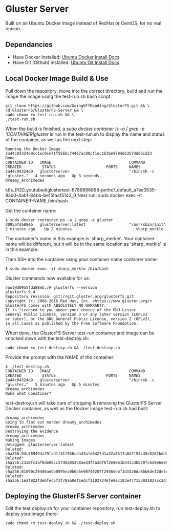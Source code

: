 # Gluster Server

Built on an Ubuntu Docker image instead of RedHat or CentOS, for no real reason...  

## Dependancies

- Have Docker Installed: [Ubuntu Docker Install Docs](https://docs.docker.com/engine/install/ubuntu/#install-using-the-repository)
- Have Git (Github) installed: [Ubuntu Git Install Docs](https://git-scm.com/book/en/v2/Getting-Started-Installing-Git)
## Local Docker Image Build & Use

Pull down the repository, move into the correct directory, build and run the image the image using the test-run.sh bash script.

```
git clone https://github.com/GoingOffRoading/GlusterFS.git && \
cd GlusterFS/GlusterFS-Server && \
sudo chmox +x test-run.sh && \
./test-run.sh
```

When the build is finished, a _sudo docker container ls -a | grep -e 'CONTAINER\|gluster_ is run in the test-run.sh to display the name and status of the container, as well as the next step:

    Running the Docker Image
    2a44c04324e9cc1ec0ce71f556bc74467ac88cf1ec1b3be9784db3574d03cd23
    Done
    CONTAINER ID   IMAGE                                  COMMAND                  CREATED         STATUS                      PORTS     NAMES
    2a44c04324e9   glusterserver                          "/bin/sh -c 'gluster…"   4 seconds ago   Up 3 seconds                          dreamy_archimedes
   k8s_POD_youtubedlglustertest-6789896868-pmhx7_default_a7ee3535-8ab0-4ab1-84bb-be15faaf5143_0
    Next run: sudo docker exec –it CONTAINER-NAME /bin/bash

Get the container name:

```
$ sudo docker container ps -a | grep -e gluster
d0955fda88eb   glusterserver:latest                   "/usr/sbin/init"         2 minutes ago    Up 2 minutes                            sharp_merkle
```
The container's name in this example is 'sharp_merkle'.  Your container name will be different, but it will be in the same location as 'sharp_merkle' is in this example.  

Then SSH into the container using your container name container name:

```
$ sudo docker exec -it sharp_merkle /bin/bash
```
Gluster commands now avaliable for us:

```
root@d0955fda88eb:/# glusterfs --version
glusterfs 9.4
Repository revision: git://git.gluster.org/glusterfs.git
Copyright (c) 2006-2016 Red Hat, Inc. <https://www.gluster.org/>
GlusterFS comes with ABSOLUTELY NO WARRANTY.
It is licensed to you under your choice of the GNU Lesser
General Public License, version 3 or any later version (LGPLv3
or later), or the GNU General Public License, version 2 (GPLv2),
in all cases as published by the Free Software Foundation.
```
When done, the GlusterFS Server test-run container and image can be knocked down with the test-destroy.sh:

    sudo chmod +x test-destroy.sh && ./test-destroy.sh

Provide the prompt with the NAME of the container:

    $ ./test-destroy.sh
    CONTAINER ID   IMAGE                                  COMMAND                  CREATED         STATUS                      PORTS     NAMES
    2a44c04324e9   glusterserver                          "/bin/sh -c 'gluster…"   5 minutes ago   Up 5 minutes                          dreamy_archimedes
    Nuke what Conatiner?

test-destroy.sh will take care of stopping & removing the GlusterFS Server Docker container, as well as the Docker image test-run.sh had built:

    dreamy_archimedes
    Going to flat out murder dreamy_archimedes
    dreamy_archimedes
    Destroying the evidence
    dreamy_archimedes
    Nuking Images
    Untagged: glusterserver:latest
    Deleted: sha256:94c589494a79fad1f41f956cda33afd0427d1a22a8517a8d7f54c45e5267bdd0
    Deleted: sha256:23a8fc3af0de00cc37d0a85258aed4f4a3df6f2e8061bd43c4b620fc6d9e6e89
    Deleted: sha256:81890c20486aebb0595ea0b6a5e98740207f2946debf3d1526da8bb6de12de5c
    Deleted: sha256:1e2f922fde6fec5f3f70aa0ef1edcf11037246fe9ec103e477153921027cc2d1

## Deploying the GlusterFS Server container

Edit the test.deploy.sh for your container repository, run  test-deploy.sh to deploy your image there:

    sudo chmod +x test-deploy.sh && ./test-deploy.sh

